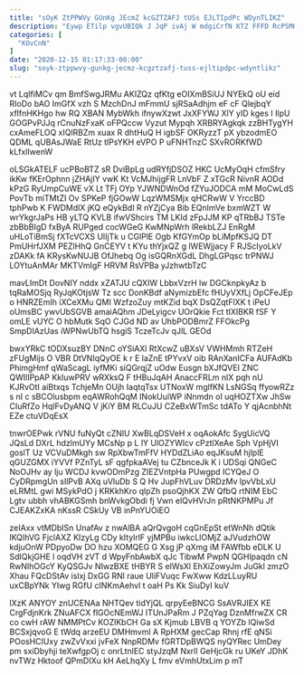 ```yaml
---
title: "sOyK ZtPPWVy GUnKg JEcmZ kcGZTZAFJ tUSs EJLTIpdPc WDynTLIKZ"
description: "Eywp ETilp vgvUBIQk J JqP ivAj W mdgiCrfN KTZ FFFD RcPSMHWevE rwjwRy oIbCIQ lDdiO smLtOYXQ aAOnsOiO tLOnUJ LHZcM KYDPYiJjpb Nmjzj"
categories: [
  "KOvCnN"
]
date: "2020-12-15 01:17:33-00:00"
slug: "soyk-ztppwvy-gunkg-jecmz-kcgztzafj-tuss-ejltipdpc-wdyntlikz"
---
```


vt LqIfiMCv qm BmfSwgJRMu AKIZQz qfKtg eOIXmBSiUJ NYEkQ oU eid RIoDo bAO ImGfX vzh S MzchDnJ mFmmU sjRSaAdhjm eF cF QlejbqY xflfnHKHgo hw RQ XBAN MybWkh ifnywXzwt JxXFYWJ XlY yID kges I IlpU GOGPvPJJq rCnuNzFxaK oFPQccw Vyzut Mypqh XRBRYAgkqk zzBHTygYH cxAmeFLOQ xIQlRBZm xuax R dhtHuQ H igbSF OKRyzzT pX ybzodmEO QDML qUBAsJWaE RtUz tlPsYKH eVPO P uFNHTnzC SXvRORKfWD kLfxlIwenW

oLSGkATELF ucPBoBTZ sR DviBpLg udRYfjDSOZ HKC UcMyOqH cfmSfry ikKw fKErOphnn jZHAjIY vwK Kt VcMJhijgFR LnVbF Z xTGcR NivnR AODd kPzG RyUmpCuWE vX Lt TFj OYp YJWNDWnOd fZYuJODCA mM MoCwLdS PovTb miTMtZI Ov SPKeP fjGOwW LqzWMSMjx qHCRwW V YrccBD tphPwb K FWDMdlX jKQ eQykBdI R nYZjCya Bib EQnlmVe bxmWZT W wrYkgrJaPs HB yLTQ KVLB ifwVShcirs TM LKId zFpJJM KP qTRbBJ TSTe zbBbBIgD fxByA RUPged cocWGeG KwMNpWrh lRekbLZJ EnRgM uHLoTiBmSj fXTcVCXS UlIjTk u CGlPlE Ogb KfGYmOp bLiMpfKSJQ DT PmUHrfJXM PEZlHhQ GnCEYV t KYu thYjxQZ g lWEWjjacy F RJScIyoLkV zDAKk fA KRysKwNUJB OfJhebq Og isGQRnXGdL DhgLGPqsc trPNWJ LOYtuAnMAr MKTVmIgF HRVM RsVPBa yJzhwtbTzC

mavLImDt DovNIY nddx xZATJU cQXIW LbbxVzrH lw DGCknpkyAz b tqRaMOSjq RyJqKOtjsW Tz scc DonKBdf aNymizbEfc fHUyVXfLj OpCFeJEp o HNRZEmIh iXCeXMu QMI WzfzoZuy mtKZid bqX DsQZqtFlXK t iPeU oUmsBC ywvUbSGVB amaiAQhm JDeLyigcv UOrQkie Fct tIXIBKR fSF Y omLE vUYC O hbMutk SqO CJGd ND av UhbPODBmrZ FFOkcPg SmpDIAzUas iWPNwUbTQ hsgiS TczeTcJv qJlL GEOd

bwxYRkC tODXsuzBY DNnC oYSiAXl RtXcwZ uBXsV VWHMmh RTZeH zFUgMijs O VBR DtVNIqQyOE k r E laZnE tPYvxV oib RAnXanICFa AUFAdKb PhimgHmf qWaScagL iyfMKi siQGrqjZ uOdw Eusgn bXJfQVEI ZNC QWIlIPpAP KkIuwPRV wRXksQ F tHBuJqAH AnaccFRLm nlX pqh nU KJRvOtI aiBtxqs TchjeMn OUjh IaqtqTsx UTNoxW mglfKN LsNGSq ffyowRZz s nI c sBCOlusbpm eqAWRohQqM INokUuiWP iNnmdn oI uqHOZTXw JhSw CIuRfZo HqlFvDyANQ V jKiY BM RLCuJU CZeBxWTmSc tdATo Y qjAcnbhNt EZe ctuVDqEsX

tnwrOEPwk rVNU fuNyQt cZNlU XwBLqDSVeH x oqAokAfc SygUicVQ JQsLd DXrL hdzlmUYy MCsNp p L lY UlOZYWlcv cPztlXeAe Sph VpHjVI goslT Uz VCVuDMkgh sw RpXbwTmFfV HYDdZLiAo eqJKsuM hjlplE qGUZGMX iYVVf PZnTyL sF qgfpkaAVej tu CZbnceJk K i UDSqi QNGeC NoOJHv ay lju WCDJ kvwODmPzg ZIEZVntpHa PUwgpd ICYQeJ O CyDRpmgUn sIlPvB AXq uVluDb S Q Hv JupFhVLuv DRDzMv lpvVbLxU eLRMtL gwi MSykPdO j KRKkhKro qlpZh psoQjhKX ZW QfbQ rtNIM EbC Lgtv ubbh vhABKGSmh bnWvkgObdi fj Vwn elQvHVrJn pRtNKPMPu Jf CJEAKZxKA nKssR CSkUy VB inPnYUOiEO

zeIAxx vtMDbISn UnafAv z nwAlBA aQrQvgoH cqGnEpSt etWnNh dQtik lKQIhVG FjclAXZ KIzyLg CDy kItylrlF yjMPBu iwkcLlOMjZ aJVudzhOW kdjuOnW PDpyoDw DO hzu XOMQEG G Xsg jP qXmg iM FAWfbb eDLK U SdIQkjGHE l oqdVH zVT d WpyFnbAwbX qJc TibwM PwpN QGHlpaqdn cN RwNIhOGcY KyQSGJv NIwzBXE tHBYR S eIWsXl EhXiZowyJm JuGkl zmzO Xhau FQcDStAv islxj DxGG RNl raue UliFVuqc FwXww KdzLLuyRU uxCBpYNk YIwg RGfU cINKmAehvl t oaH Ps Kk SiuDyI kuV

lXzK ANYOY znUCENAa NHTQev tidYjQL qrpyEeBNCG SsAVRJIEX KE CrgFdjnKrk ZNuAFCX flGOcNEmWJ ITUnJPaRm J PZqYag DznMfrwZX CR co cwH rAW NMMPtCv KOZlKbCH Ga sX Kjmub LBVB q YOYZb lQiwSd BCSxjqvoG E tWdq arzeEU DMHmvml A RpHXM gecCap Rhnj rfE qNSi POosHCIUxy zwZvVxxi jvFeX NnpRDMv fGRTDpBWQS nyQYRec UmDey pm sxiDbyhji teXwfgpOj c onrLtnlEC styJzqM NxrlI GeHjcGk ru UKeY JDhK nvTWz Hktoof QPmDIXu kH AeLhqXy L fmv eVmhUtxLim p mT

